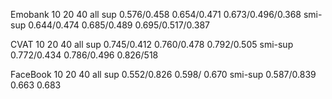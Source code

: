 
Emobank         10                 20              40                     all
sup         0.576/0.458         0.654/0.471     0.673/0.496/0.368
smi-sup     0.644/0.474         0.685/0.489     0.695/0.517/0.387



CVAT            10                 20              40                     all
sup          0.745/0.412       0.760/0.478     0.792/0.505
smi-sup      0.772/0.434       0.786/0.496      0.826/518



FaceBook         10                 20             40                     all
sup           0.552/0.826          0.598/          0.670
smi-sup       0.587/0.839          0.663          0.683



